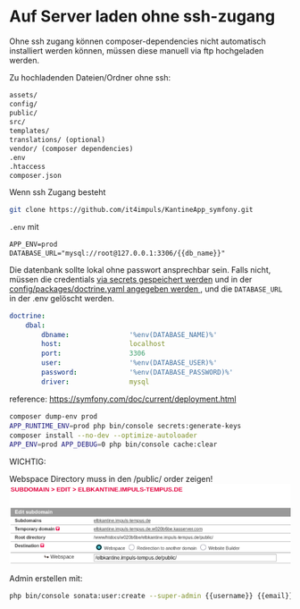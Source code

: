 # Auf Server laden ohne ssh-zugang

Ohne ssh zugang können composer-dependencies nicht automatisch installiert werden können, müssen diese manuell via ftp hochgeladen werden.

Zu hochladenden Dateien/Ordner ohne ssh:
```
assets/
config/
public/
src/
templates/
translations/ (optional)
vendor/ (composer dependencies)
.env
.htaccess
composer.json
```

Wenn ssh Zugang besteht 
```bash
git clone https://github.com/it4impuls/KantineApp_symfony.git
```



`.env` mit 
```.env
APP_ENV=prod
DATABASE_URL="mysql://root@127.0.0.1:3306/{{db_name}}"
```

Die datenbank sollte lokal ohne passwort ansprechbar sein. Falls nicht, müssen die credentials [via secrets gespeichert werden](https://symfony.com/doc/current/configuration/secrets.html#create-or-update-secrets) und in der [config/packages/doctrine.yaml angegeben werden
](https://symfony.com/doc/current/reference/configuration/doctrine.html#doctrine-dbal-configuration), und die `DATABASE_URL` in der .env gelöscht werden.

```yaml
doctrine:
    dbal:
        dbname:               '%env(DATABASE_NAME)%'
        host:                 localhost
        port:                 3306
        user:                 '%env(DATABASE_USER)%'
        password:             '%env(DATABASE_PASSWORD)%'
        driver:               mysql
```


reference: https://symfony.com/doc/current/deployment.html

```bash
composer dump-env prod
APP_RUNTIME_ENV=prod php bin/console secrets:generate-keys
composer install --no-dev --optimize-autoloader
APP_ENV=prod APP_DEBUG=0 php bin/console cache:clear
```

WICHTIG:

Webspace Directory muss in den /public/ order zeigen!
![Webspace in All-inkl /elbkantine.impuls-tempus.de/public/](media/subdomain.png)

Admin erstellen mit:
```bash
php bin/console sonata:user:create --super-admin {{username}} {{email}} {{password}}
```